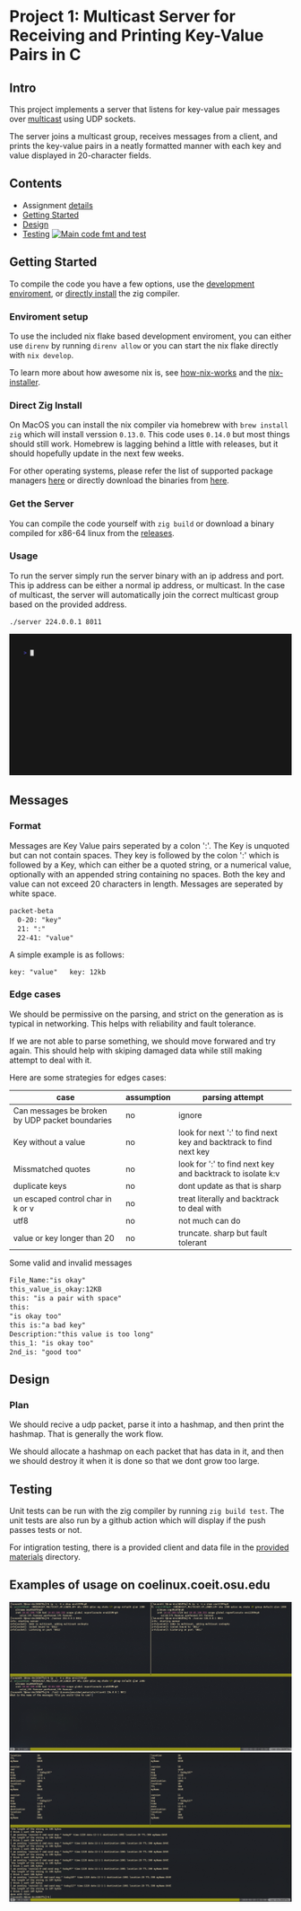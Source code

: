 # Project 1: Multicast Server for Receiving and Printing Key-Value Pairs in C

## Intro

This project implements a server that listens for key-value pair messages over [multicast](https://en.wikipedia.org/wiki/Multicast#IP) using UDP sockets. 

The server joins a multicast group, receives messages from a client, and prints the key-value pairs in a neatly formatted manner with each key and value displayed in 20-character fields.


## Contents

   -  Assignment [details](ASSIGNMENT.md)
   -  [Getting Started](#getting-started)
   -  [Design](#design)
   -  [Testing](#testing) [![Main code fmt and test](https://github.com/CSE-5462-OSU-Spring2025/lab1-jLevere/actions/workflows/main.yaml/badge.svg)](https://github.com/CSE-5462-OSU-Spring2025/lab1-jLevere/actions/workflows/main.yaml)


## Getting Started


To compile the code you have a few options, use the [development enviroment](#enviroment-setup), or [directly install](#direct-zig-install) the zig compiler.

### Enviroment setup

To use the included nix flake based development enviroment, you can either use `direnv` by running `direnv allow` or you can start the nix flake directly with `nix develop`.

To learn more about how awesome nix is, see [how-nix-works](https://nixos.org/guides/how-nix-works/) and the [nix-installer](https://github.com/DeterminateSystems/nix-installer).

### Direct Zig Install

On MacOS you can install the nix compiler via homebrew with `brew install zig` which will install verssion `0.13.0`.  This code uses `0.14.0` but most things should still work.  Homebrew is lagging behind a little with releases, but it should hopefully update in the next few weeks.

For other operating systems, please refer the list of supported package managers [here](https://github.com/ziglang/zig/wiki/Install-Zig-from-a-Package-Manager) or directly download the binaries from [here](https://ziglang.org/learn/getting-started/).

### Get the Server

You can compile the code yourself with `zig build` or download a binary compiled for x86-64 linux from the [releases](https://github.com/CSE-5462-OSU-Spring2025/lab1-jLevere/releases/latest/).

### Usage

To run the server simply run the server binary with an ip address and port.  This ip address can be either a normal ip address, or multicast.  In the case of multicast, the server will automatically join the correct multicast group based on the provided address.

```
./server 224.0.0.1 8011
```

![./server 224.0.0.1 8011](./docs/server.gif)

## Messages

### Format

Messages are Key Value pairs seperated by a colon ':'. The Key is unquoted but can not contain spaces. They key is followed by the colon ':' which is followed by a Key, which can either be a quoted string, or a numerical value, optionally with an appended string containing no spaces. Both the key and value can not exceed 20 characters in length. Messages are seperated by white space.

```mermaid
packet-beta
  0-20: "key"
  21: ":"
  22-41: "value"
```

A simple example is as follows:
```
key: "value"   key: 12kb
```

### Edge cases

We should be permissive on the parsing, and strict on the generation as is typical in networking.  This helps with reliability and fault tolerance.

If we are not able to parse something, we should move forwared and try again.  This should help with skiping damaged data while still making attempt to deal with it.

Here are some strategies for edges cases:


| case | assumption | parsing attempt |
| ----------------------------------------------|--------------|----------------------------------|
| Can messages be broken by UDP packet boundaries| no | ignore |
| Key without a value | no | look for next ':' to find next key and backtrack to find next key |
| Missmatched quotes | no | look for ':' to find next key and backtrack to isolate k:v |
| duplicate keys | no | dont update as that is sharp |
| un escaped control char in k or v | no | treat literally and backtrack to deal with |
|  utf8 | no | not much can do |
| value or key longer than 20 | no | truncate. sharp but fault tolerant |


Some valid and invalid messages
```
File_Name:"is okay"
this_value_is_okay:12KB
this: "is a pair with space"
this:
"is okay too"
this is:"a bad key"
Description:"this value is too long"
this_1: "is okay too"
2nd_is: "good too"
```

## Design

### Plan

We should recive a udp packet, parse it into a hashmap, and then print the hashmap.  That is generally the work flow.

We should allocate a hashmap on each packet that has data in it, and then we should destroy it when it is done so that we dont grow too large.

## Testing

Unit tests can be run with the zig compiler by running `zig build test`.  The unit tests are also run by a github action which will display if the push passes tests or not.

For intigration testing, there is a provided client and data file in the [provided materials](./provided_materials/) directory.

## Examples of usage on coelinux.coeit.osu.edu

![setup](./docs/Screenshot%202025-01-23%20115511.png)
![running](./docs/Screenshot%202025-01-23%20115627.png)